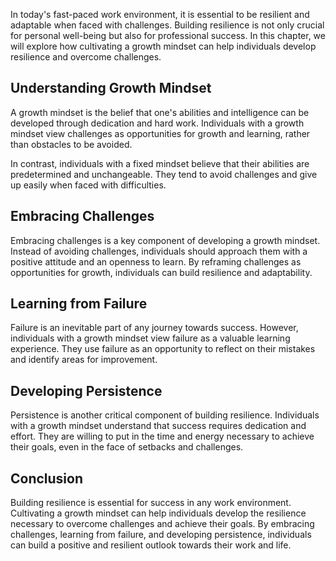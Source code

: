 
In today's fast-paced work environment, it is essential to be resilient and adaptable when faced with challenges. Building resilience is not only crucial for personal well-being but also for professional success. In this chapter, we will explore how cultivating a growth mindset can help individuals develop resilience and overcome challenges.

Understanding Growth Mindset
----------------------------

A growth mindset is the belief that one's abilities and intelligence can be developed through dedication and hard work. Individuals with a growth mindset view challenges as opportunities for growth and learning, rather than obstacles to be avoided.

In contrast, individuals with a fixed mindset believe that their abilities are predetermined and unchangeable. They tend to avoid challenges and give up easily when faced with difficulties.

Embracing Challenges
--------------------

Embracing challenges is a key component of developing a growth mindset. Instead of avoiding challenges, individuals should approach them with a positive attitude and an openness to learn. By reframing challenges as opportunities for growth, individuals can build resilience and adaptability.

Learning from Failure
---------------------

Failure is an inevitable part of any journey towards success. However, individuals with a growth mindset view failure as a valuable learning experience. They use failure as an opportunity to reflect on their mistakes and identify areas for improvement.

Developing Persistence
----------------------

Persistence is another critical component of building resilience. Individuals with a growth mindset understand that success requires dedication and effort. They are willing to put in the time and energy necessary to achieve their goals, even in the face of setbacks and challenges.

Conclusion
----------

Building resilience is essential for success in any work environment. Cultivating a growth mindset can help individuals develop the resilience necessary to overcome challenges and achieve their goals. By embracing challenges, learning from failure, and developing persistence, individuals can build a positive and resilient outlook towards their work and life.

